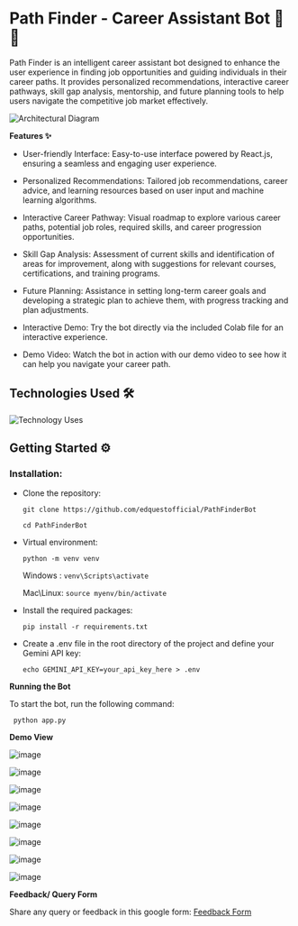 <h1>Path Finder - Career Assistant Bot 🚀🤖</h1>

Path Finder is an intelligent career assistant bot designed to enhance the user experience in finding job opportunities and guiding individuals in their career paths. It provides personalized recommendations, interactive career pathways, skill gap analysis, mentorship, and future planning tools to help users navigate the competitive job market effectively.


![Architectural Diagram](https://github.com/edquestofficial/PathFinderBot/blob/main/Image/Architectural%20Diagram.jpeg)



**Features ✨**



* User-friendly Interface: Easy-to-use interface powered by React.js, ensuring a seamless and engaging user experience.

* Personalized Recommendations: Tailored job recommendations, career advice, and learning resources based on user input and machine learning algorithms.

* Interactive Career Pathway: Visual roadmap to explore various career paths, potential job roles, required skills, and career progression opportunities.

* Skill Gap Analysis: Assessment of current skills and identification of areas for improvement, along with suggestions for relevant courses, certifications, and training programs.

* Future Planning: Assistance in setting long-term career goals and developing a strategic plan to achieve them, with progress tracking and plan adjustments.

* Interactive Demo: Try the bot directly via the included Colab file for an interactive experience.

* Demo Video: Watch the bot in action with our demo video to see how it can help you navigate your career path.


<h2>Technologies Used  🛠️</h2>

![Technology Uses](https://github.com/edquestofficial/PathFinderBot/blob/main/Image/tech.png)

<h2 >Getting Started  ⚙️ </h2>

<h3>Installation:</h3>

* Clone the repository:

     `git clone https://github.com/edquestofficial/PathFinderBot `

     `cd PathFinderBot`

* Virtual environment:

     `python -m venv venv`  

   Windows : `venv\Scripts\activate`  

   Mac\Linux: `source myenv/bin/activate`

* Install the required packages:

     `pip install -r requirements.txt`

* Create a .env file in the root directory of the project and define your Gemini API key:

     `echo GEMINI_API_KEY=your_api_key_here > .env`

**Running the Bot**

To start the bot, run the following command:

   ` python app.py`

**Demo View**

![image](https://github.com/edquestofficial/PathFinderBot/blob/main/Image/Demo_1.jpeg)

![image](https://github.com/edquestofficial/PathFinderBot/blob/main/Image/Demo_2.jpeg)

![image](https://github.com/edquestofficial/PathFinderBot/blob/main/Image/Demo_3.jpeg)

![image](https://github.com/edquestofficial/PathFinderBot/blob/main/Image/Demo_4.jpeg)

![image](https://github.com/edquestofficial/PathFinderBot/blob/main/Image/Demo_5.jpeg)

![image](https://github.com/edquestofficial/PathFinderBot/blob/main/Image/Demo_6.jpeg)

![image](https://github.com/edquestofficial/PathFinderBot/blob/main/Image/Demo_7.jpeg)

![image](https://github.com/edquestofficial/PathFinderBot/blob/main/Image/Demo_8.jpeg)


**Feedback/ Query Form**

Share any query or feedback in this google form: [Feedback Form](https://forms.gle/1dTCBhJoKsxs4tsh7)

